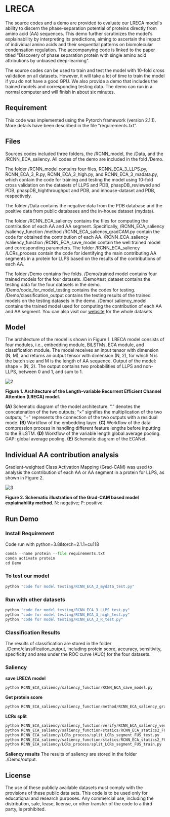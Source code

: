 # LRECA

The source codes and a demo are provided to evaluate our LRECA model's ability to discern the phase-separation potential of proteins directly from amino acid (AA) sequences. This demo further scrutinizes the model's explainability by interpreting its predictions, aiming to ascertain the impact of individual amino acids and their sequential patterns on biomolecular condensation regulation. The accompanying code is linked to the paper titled "Discovery of phase separation protein with single amino acid attributions by unbiased deep-learning".

The source codes can be used to train and test the model with 10-fold cross validation on all datasets. However, it will take a lot of time to train the model if you do not have a good GPU. We also provide a demo that includes the trained models and corresponding testing data. The demo can run in a normal computer and will finish in about six minutes.

## Requirement

This code was implemented using the Pytorch framework (version 2.1.1). More details have been described in the file “requirements.txt”.

## Files

Sources codes included three folders, the /RCNN_model, the /Data, and the /RCNN_ECA_saliency. All codes of the demo are included in the fold /Demo.

The folder /RCNN_model contains four files, RCNN_ECA_3_LLPS.py, RCNN_ECA_3_R.py, RCNN_ECA_3_high.py, and RCNN_ECA_3_madata.py, which contain the code for training and testing the model using 10-fold cross validation on the datasets of LLPS and PDB, phaspDB_reviewed and PDB, phaspDB_highthroughput and PDB, and inhouse-dataset and PDB, respectively.

The folder /Data contains the negative data from the PDB database and the positive data from public databases and the in-house dataset (mydata).

The folder /RCNN_ECA_saliency contains the files for computing the contribution of each AA and AA segment. Specifically, /RCNN_ECA_saliency /saliency_function /method /RCNN_ECA_saliency_gradCAM.py contain the code for obtained the contribution of each AA. /RCNN_ECA_saliency /saliency_function /RCNN_ECA_save_model contain the well trained model and corresponding parameters. The folder /RCNN_ECA_saliency /LCRs_process contain the code for identifying the main contributing AA segments in a protein for LLPS based on the results of the contributions of each AA.

The folder /Demo contains five folds. /Demo/trained model contains four trained models for the four datasets. /Demo/test_dataset contains the testing data for the four datasets in the demo. /Demo/code_for_model_testing contains the codes for testing. /Demo/classification_output contains the testing results of the trained models on the testing datasets in the demo. /Demo/ saliency_model contains the trained model used for computing the contribution of each AA and AA segment.
You can also visit our [website](http://www.ai-phasepro.pro/) for the whole datasets

## Model

The architecture of the model is shown in Figure 1. LRECA model consists of four modules, i.e., embedding module, BiLSTMs, ECA module, and classification module. The model receives an input tensor with dimension (N, M), and returns an output tensor with dimension (N, 2), for which N is the batch size and M is the length of AA sequence. Output of the model: shape = (N, 2). The output contains two probabilities of LLPS and non-LLPS, between 0 and 1, and sum to 1.

 ![2](./README.assets/2.png)

__Figure 1. Architecture of the Length-variable Recurrent Efficient Channel Attention (LRECA) model.__

 **(A)** Schematic diagram of the model architecture. “.” denotes the concatenation of the two outputs; “×” signifies the multiplication of the two outputs; “+” represents the connection of the two outputs with a residual mode. **(B)** Workflow of the embedding layer. **(C)** Workflow of the data compression process in handling different feature lengths before inputting to the BiLSTM. **(D)** Workflow of the variable length global average pooling. GAP: global average pooling. **(E)** Schematic diagram of the ECANet.

## Individual AA contribution analysis

Gradient-weighted Class Activation Mapping (Grad-CAM) was used to analysis the contribution of each AA or AA segment in a protein for LLPS, as shown in Figure 2.

 ![3](./README.assets/3.png)

**Figure 2. Schematic illustration of the Grad-CAM based model explainability method**. N: negative; P: positive.

## Run Demo

### Install Requirement

Code run with python=3.8&torch=2.1.1+cu118

```python
conda --name protein --file requirements.txt
conda activate protein
cd Demo
```

### To test our model

```python
python "code for model testing/RCNN_ECA_3_mydata_test.py"
```

### Run with other datasets

```python
python "code for model testing/RCNN_ECA_3_LLPS_test.py"
python "code for model testing/RCNN_ECA_3_high_test.py" 
python "code for model testing/RCNN_ECA_3_R_test.py" 
```

### Classification Results

The results of classification are stored in the folder ./Demo/classification_output, including protein score, accuracy, sensitivity, specificity and area under the ROC curve (AUC) for the four datasets.

### Saliency

__save LRECA model__

```python
python RCNN_ECA_saliency/saliency_function/RCNN_ECA_save_model.py
```

__Get protein score__

```python
python RCNN_ECA_saliency/saliency_function/method/RCNN_ECA_saliency_gradCAM.py
```

__LCRs split__

```python
python RCNN_ECA_saliency/saliency_function/verify/RCNN_ECA_saliency_verify_gradCAM.py 
python RCNN_ECA_saliency/saliency_function/statics/RCNN_ECA_statics2_FUS_test.py 
python RCNN_ECA_saliency/LCRs_process/split_LCRs_segment_FUS_test.py 
python RCNN_ECA_saliency/saliency_function/statics/RCNN_ECA_statics2_FUS_train.py 
python RCNN_ECA_saliency/LCRs_process/split_LCRs_segment_FUS_train.py 
```

__Saliency results__
The results of saliency are stored in the folder ./Demo/output.

## License

The use of these publicly available datasets must comply with the provisions of these public data sets. This code is to be used only for educational and research purposes. Any commercial use, including the distribution, sale, lease, license, or other transfer of the code to a third party, is prohibited.

